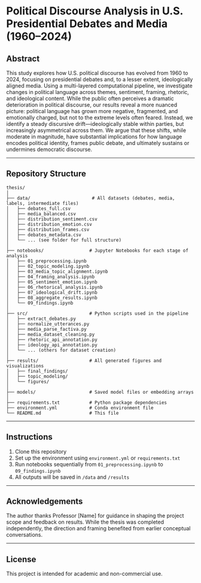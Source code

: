 # Political Discourse Analysis in U.S. Presidential Debates and Media (1960–2024)

## Abstract
This study explores how U.S. political discourse has evolved from 1960 to 2024, focusing on presidential debates and, to a lesser extent, ideologically aligned media. Using a multi-layered computational pipeline, we investigate changes in political language across themes, sentiment, framing, rhetoric, and ideological content. While the public often perceives a dramatic deterioration in political discourse, our results reveal a more nuanced picture: political language has grown more negative, fragmented, and emotionally charged, but not to the extreme levels often feared. Instead, we identify a steady discursive drift—ideologically stable within parties, but increasingly asymmetrical across them. We argue that these shifts, while moderate in magnitude, have substantial implications for how language encodes political identity, frames public debate, and ultimately sustains or undermines democratic discourse.

---

## Repository Structure

```
thesis/
│
├── data/                       # All datasets (debates, media, labels, intermediate files)
│   ├── debates_full.csv
│   ├── media_balanced.csv
│   ├── distribution_sentiment.csv
│   ├── distribution_emotion.csv
│   ├── distribution_frames.csv
│   ├── debates_metadata.csv
│   └── ... (see folder for full structure)
│
├── notebooks/                 # Jupyter Notebooks for each stage of analysis
│   ├── 01_preprocessing.ipynb
│   ├── 02_topic_modeling.ipynb
│   ├── 03_media_topic_alignment.ipynb
│   ├── 04_framing_analysis.ipynb
│   ├── 05_sentiment_emotion.ipynb
│   ├── 06_rhetorical_analysis.ipynb
│   ├── 07_ideological_drift.ipynb
│   ├── 08_aggregate_results.ipynb
│   └── 09_findings.ipynb
│
├── src/                       # Python scripts used in the pipeline
│   ├── extract_debates.py
│   ├── normalize_utterances.py
│   ├── media_parse_factiva.py
│   ├── media_dataset_cleaning.py
│   ├── rhetoric_api_annotation.py
│   ├── ideology_api_annotation.py
│   └── ... (others for dataset creation)
│
├── results/                   # All generated figures and visualizations
│   ├── final_findings/
│   ├── topic_modeling/
│   └── figures/
│
├── models/                    # Saved model files or embedding arrays
│
├── requirements.txt           # Python package dependencies
├── environment.yml            # Conda environment file
└── README.md                  # This file
```

---

## Instructions

1. Clone this repository
2. Set up the environment using `environment.yml` or `requirements.txt`
3. Run notebooks sequentially from `01_preprocessing.ipynb` to `09_findings.ipynb`
4. All outputs will be saved in `/data` and `/results`

---

## Acknowledgements

The author thanks Professor [Name] for guidance in shaping the project scope and feedback on results. While the thesis was completed independently, the direction and framing benefited from earlier conceptual conversations.

---

## License

This project is intended for academic and non-commercial use.